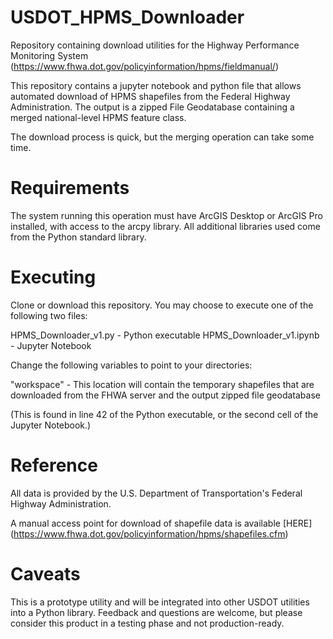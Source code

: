 # USDOT_HPMS_Downloader
Repository containing download utilities for the Highway Performance Monitoring System (https://www.fhwa.dot.gov/policyinformation/hpms/fieldmanual/)

This repository contains a jupyter notebook and python file that allows automated download of HPMS shapefiles from the Federal Highway Administration. The output is a zipped File Geodatabase containing a merged national-level HPMS feature class. 

The download process is quick, but the merging operation can take some time. 

# Requirements

The system running this operation must have ArcGIS Desktop or ArcGIS Pro installed, with access to the arcpy library. All additional libraries used come from the Python standard library.

# Executing

Clone or download this repository. You may choose to execute one of the following two files:

HPMS_Downloader_v1.py - Python executable
HPMS_Downloader_v1.ipynb - Jupyter Notebook

Change the following variables to point to your directories:

"workspace" - This location will contain the temporary shapefiles that are downloaded from the FHWA server and the output zipped file geodatabase

(This is found in line 42 of the Python executable, or the second cell of the Jupyter Notebook.)

# Reference

All data is provided by the U.S. Department of Transportation's Federal Highway Administration. 

A manual access point for download of shapefile data is available [HERE] (https://www.fhwa.dot.gov/policyinformation/hpms/shapefiles.cfm)

# Caveats

This is a prototype utility and will be integrated into other USDOT utilities into a Python library. Feedback and questions are welcome, but please consider this product in a testing phase and not production-ready. 

